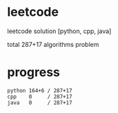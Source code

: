 # leetcode
leetcode solution [python, cpp, java]

total 287+17 algorithms problem
# progress	
	python 164+6 / 287+17
	cpp    0     / 287+17
	java   0     / 287+17
